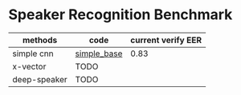 # Speaker Recognition Benchmark

|methods| code| current verify EER|
|----|---|----|
|simple cnn| [simple_base](simple_base)| 0.83|
|x-vector| TODO|
|deep-speaker|TODO|
